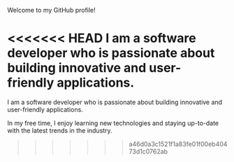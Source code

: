 Welcome to my GitHub profile!

<<<<<<< HEAD
I am a software developer who is passionate about building innovative and user-friendly applications.
=======
I am a software developer who is passionate about building innovative and user-friendly applications.

In my free time, I enjoy learning new technologies and staying up-to-date with the latest trends in the industry.
>>>>>>> a46d0a3c1521f1a83fe01f00eb40473d1c0762ab
